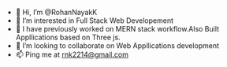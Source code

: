 - 👋 Hi, I’m @RohanNayakK
- 👀 I’m interested in Full Stack Web Developement 
- 🌱 I have previously worked on MERN stack workflow.Also Built Appllications based on Three js.  
- 💞️ I’m looking to collaborate on Web Appllications development
- 📫 Ping me at rnk2214@gmail.com

<!---
RohanNayakK/RohanNayakK is a ✨ special ✨ repository because its `README.md` (this file) appears on your GitHub profile.
You can click the Preview link to take a look at your changes.
--->
